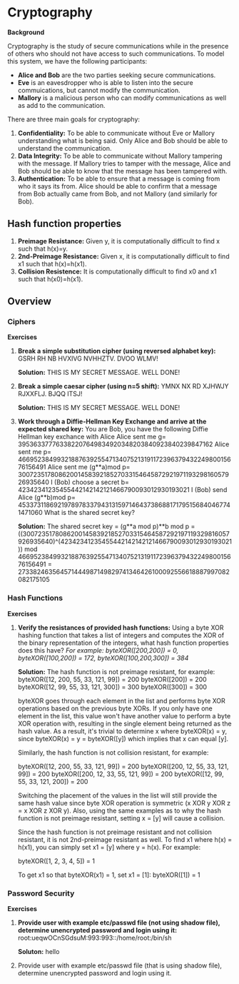 # Cryptography

__Background__

Cryptography is the study of secure communications while in the presence of others who should not have access to such communications. To model this system, we have the following participants:

<ul>
	<li><b>Alice and Bob</b> are the two parties seeking secure communications.</li>
	<li><b>Eve</b> is an eavesdropper who is able to listen into the secure commuications, but cannot modify the communication.</li>
	<li><b>Mallory</b> is a malicious person who can modify communications as well as add to the communication.</li>
</ul>

There are three main goals for cryptography:
<ol>
	<li><b>Confidentiality:</b> To be able to communicate without Eve or Mallory understanding what is being said. Only Alice and Bob should be able to understand the communication.</li>
	<li><b>Data Integrity:</b> To be able to communicate without Mallory tampering with the message. If Mallory tries to tamper with the message, Alice and Bob should be able to know that the message has been tampered with.</li>
	<li><b>Authentication:</b> To be able to ensure that a message is coming from who it says its from. Alice should be able to confirm that a message from Bob actually came from Bob, and not Mallory (and similarly for Bob).</li>
</ol>

<h2>Hash function properties</h2>

<ol>
	<li><b>Preimage Resistance:</b> Given y, it is computationally difficult to find x such that h(x)=y.</li>
	<li><b>2nd-Preimage Resistance:</b> Given x, it is computationally difficult to find x1 such that h(x)=h(x1).</li>
	<li><b>Collision Resistence:</b> It is computationally difficult to find x0 and x1 such that h(x0)=h(x1).</li>
</ol>

<h2>Overview</h2>

<h3>Ciphers</h3>

<b>Exercises</b>
<ol>
	<li>
		<p>
			<b>Break a simple substitution cipher (using reversed alphabet key):</b> GSRH RH NB HVXIVG NVHHZTV. DVOO WLMV!
		</p>
		<p>
			<b>Solution:</b> THIS IS MY SECRET MESSAGE. WELL DONE! 
		</p>
	</li>
	<li>
		<p>
			<b>Break a simple caesar cipher (using n=5 shift):</b> YMNX NX RD XJHWJY RJXXFLJ. BJQQ ITSJ!
		</p>
		<p>
			<b>Solution:</b> THIS IS MY SECRET MESSAGE. WELL DONE!
		</p>
	</li>
	<li>
		<p>
			<b>Work through a Diffie-Hellman Key Exchange and arrive at the expected shared key:</b>
			You are Bob, you have the following Diffie Hellman key exchance with Alice
			Alice sent me g= 395363377763382207649834920348203840923840239847162
			Alice sent me p= 466952384993218876392554713407521319117239637943224980015676156491
			Alice sent me (g**a)mod p= 300723517808620014583921852703315464587292197119329816057926935640
			I (Bob) choose a secret b= 42342341235455442142142121466790093012930193021
			I (Bob) send Alice (g**b)mod p= 453373118692197897833794313159714643738688171795156840467741471060
			What is the shared secret key?
		</p>
		<p>
			<b>Solution:</b> The shared secret key = (g**a mod p)**b mod p
			= ((300723517808620014583921852703315464587292197119329816057926935640)^(42342341235455442142142121466790093012930193021)) mod 466952384993218876392554713407521319117239637943224980015676156491
			= 273382463564571444987149829741346426100092556618887997082082175105
		</p>
	</li>
</ol>

<h3>Hash Functions</h3>

<b>Exercises</b>
<ol>
	<li>
		<p>
			<b>Verify the resistances of provided hash functions:</b>
			Using a byte XOR hashing function that takes a list of integers and computes the XOR of the binary representation of the integers, what hash function properties does this have?
			<i>For example: byteXOR([200,200]) = 0, byteXOR([100,200]) = 172, byteXOR([100,200,300]) = 384</i>
		</p>
		<p>
			<b>Solution:</b>
			The hash function is not preimage resistant, for example:
			byteXOR([12, 200, 55, 33, 121, 99]) = 200
			byteXOR([200]) = 200
			byteXOR([12, 99, 55, 33, 121, 300]) = 300
			byteXOR([300]) = 300
		<p>
			byteXOR goes through each element in the list and performs byte XOR operations based on the previous byte XORs. If you only have one element in the list, this value won't have another value to perform a byte XOR operation with, resulting in the single element being returned as the hash value. As a result, it's trivial to determine x where byteXOR(x) = y, since byteXOR(x) = y = byteXOR([y]) which implies that x can equal [y].
		</p>
		<p>
			Similarly, the hash function is not collision resistant, for example:
		</p>
		<p>
			byteXOR([12, 200, 55, 33, 121, 99]) = 200
			byteXOR([200, 12, 55, 33, 121, 99]) = 200
			byteXOR([200, 12, 33, 55, 121, 99]) = 200
			byteXOR([12, 99, 55, 33, 121, 200]) = 200
		</p>
		<p>
			Switching the placement of the values in the list will still provide the same hash value since byte XOR operation is symmetric (x XOR y XOR z = x XOR z XOR y). Also, using the same examples as to why the hash function is not preimage resistant, setting x = [y] will cause a collision.
		</p>
		<p>
			Since the hash function is not preimage resistant and not collision resistant, it is not 2nd-preimage resistant as well. To find x1 where h(x) = h(x1), you can simply set x1 = [y] where y = h(x). For example:
		</p>
		<p>
			byteXOR([1, 2, 3, 4, 5]) = 1
		</p>
		<p>
			To get x1 so that byteXOR(x1) = 1, set x1 = [1]:
				byteXOR([1]) = 1
		</p>
	</li>
</ol>

<h3>Password Security</h3>

<b>Exercises</b>
<ol>
	<li>
		<p>
			<b>Provide user with example etc/passwd file (not using shadow file), determine unencrypted password and login using it:</b>
			root:ueqwOCnSGdsuM:993:993::/home/root:/bin/sh
		</p>
		<p>
			<b>Soluton:</b> hello
		</p>
	</li>
	<li>Provide user with example etc/passwd file (that is using shadow file), determine unencrypted password and login using it.</li>
</ol>
